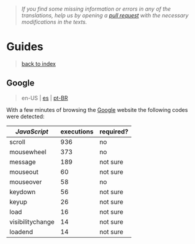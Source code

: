 > *If you find some missing information or errors in any of the translations, help us by opening a [pull request](https://github.com/gbaptista/luminous/pulls) with the necessary modifications in the texts.*

# Guides
> [back to index](../)

## Google
> en-US | [es](../../../es/guides/sites/google.md) | [pt-BR](../../../pt-BR/guides/sites/google.md)

With a few minutes of browsing the [Google](https://www.google.com) website the following codes were detected:

| *JavaScript*     | executions | required? |
| ---------------- | ---------- | --------- |
| scroll           | 936        | no        |
| mousewheel       | 373        | no        |
| message	         | 189        | not sure  |
| mouseout         | 60         | not sure  |
| mouseover        | 58         | no        |
| keydown          | 56         | not sure  |
| keyup            | 26         | not sure  |
| load             | 16         | not sure  |
| visibilitychange | 14         | not sure  |
| loadend          | 14         | not sure  |
